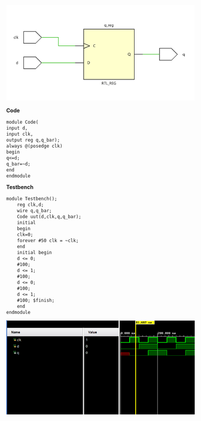 ![Schematic](./images/dsche.png)

**Code**

```
module Code(
input d,
input clk,
output reg q,q_bar);
always @(posedge clk)
begin 
q<=d;
q_bar=~d;
end
endmodule
```

**Testbench**

```
module Testbench();
    reg clk,d;
    wire q,q_bar;
    Code uut(d,clk,q,q_bar);
    initial
    begin
    clk=0;
    forever #50 clk = ~clk;
    end
    initial begin
    d <= 0;
    #100;
    d <= 1;
    #100;
    d <= 0;
    #100;
    d <= 1;
    #100; $finish;
    end
endmodule
```
![Schematic](./images/dT.png)
